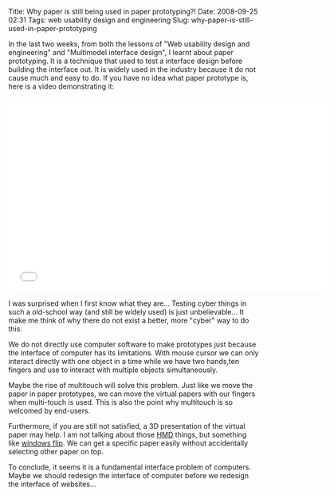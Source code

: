 Title: Why paper is still being used in paper prototyping?!
Date: 2008-09-25 02:31
Tags: web usability design and engineering
Slug: why-paper-is-still-used-in-paper-prototyping

In the last two weeks, from both the lessons of "Web usability design
and engineering" and "Multimodel interface design", I learnt about paper
prototyping. It is a technique that used to test a interface design
before building the interface out. It is widely used in the industry
because it do not cause much and easy to do. If you have no idea what
paper prototype is, here is a video demonstrating it:

<iframe width="640" height="390" src="//www.youtube.com/embed/GrV2SZuRPv0" frameborder="0" allowfullscreen></iframe>

I was surprised when I first know what they are... Testing cyber things
in such a old-school way (and still be widely used) is just
unbelievable... It make me think of why there do not exist a better,
more "cyber" way to do this.

We do not directly use computer software to make prototypes just because
the interface of computer has its limitations. With mouse cursor we can
only interact directly with one object in a time while we have two
hands,ten fingers and use to interact with multiple objects
simultaneously.

Maybe the rise of multitouch will solve this problem. Just like we move
the paper in paper prototypes, we can move the virtual papers with our
fingers when multi-touch is used. This is also the point why multitouch is
so welcomed by end-users.

Furthermore, if you are still not satisfied, a 3D presentation of the
virtual paper may help. I am not talking about those [HMD][] things, but
something like [windows flip][]. We can get a specific paper easily
without accidentally selecting other paper on top.

To conclude, it seems it is a fundamental interface problem of
computers. Maybe we should redesign the interface of computer before we
redesign the interface of websites...

  [HMD]: http://en.wikipedia.org/wiki/Head-mounted_display
  [windows flip]: http://en.wikipedia.org/wiki/Windows_Flip#Windows_Flip_and_Flip_3D
